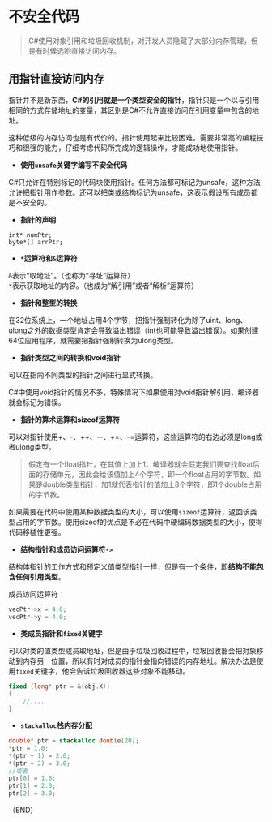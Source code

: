 # 不安全代码    

> C#使用对象引用和垃圾回收机制，对开发人员隐藏了大部分内存管理，但是有时候选哟直接访问内存。    


## 用指针直接访问内存    

指针并不是新东西，**C#的引用就是一个类型安全的指针**，指针只是一个以与引用相同的方式存储地址的变量，其区别是C#不允许直接访问在引用变量中包含的地址。    

这种低级的内存访问也是有代价的。指针使用起来比较困难，需要非常高的编程技巧和很强的能力，仔细考虑代码所完成的逻辑操作，才能成功地使用指针。    


- **使用`unsafe`关键字编写不安全代码**    

C#只允许在特别标记的代码块使用指针。任何方法都可标记为unsafe，这种方法允许把指针用作参数。还可以把类或结构标记为unsafe，这表示假设所有成员都是不安全的。    


- **指针的声明**    

`int* numPtr;`    
`byte*[] arrPtr;`    


- **`*`运算符和`&`运算符**    

`&`表示“取地址”。（也称为“寻址”运算符）      
`*`表示获取地址的内容。（也成为“解引用”或者“解析”运算符）    


- **指针和整型的转换**    

在32位系统上，一个地址占用4个字节，把指针强制转化为除了uint、long、ulong之外的数据类型肯定会导致溢出错误（int也可能导致溢出错误）。如果创建64位应用程序，就需要把指针强制转换为ulong类型。    

- **指针类型之间的转换和void指针**  

可以在指向不同类型的指针之间进行显式转换。    

C#中使用void指针的情况不多，特殊情况下如果使用对void指针解引用，编译器就会标记为错误。    

- **指针的算术运算和sizeof运算符**        

可以对指针使用+、-、++、--、+=、-=运算符，这些运算符的右边必须是long或者ulong类型。  

> 假定有一个float指针，在其值上加上1，编译器就会假定我们要查找float后面的存储单元，因此会给该值加上4个字符，即一个float占用的字节数。如果是double类型指针，加1就代表指针的值加上8个字符，即1个double占用的字节数。      

如果需要在代码中使用某种数据类型的大小，可以使用`sizeof`运算符，返回该类型占用的字节数。使用sizeof的优点是不必在代码中硬编码数据类型的大小，使得代码移植性更强。    


- **结构指针和成员访问运算符`->`**    

结构体指针的工作方式和预定义值类型指针一样，但是有一个条件，即**结构不能包含任何引用类型**。    

成员访问运算符：  
```C#  
vecPtr->x = 4.0;
vecPtr->y = 4.0;
```  

- **类成员指针和`fixed`关键字**    

可以对类的值类型成员取地址，但是由于垃圾回收过程中，垃圾回收器会把对象移动到内存另一位置，所以有时对成员的指针会指向错误的内存地址。解决办法是使用`fixed`关键字，他会告诉垃圾回收器这些对象不能移动。    

```C#  
fixed (long* ptr = &(obj.X))
{
    //....
}
```


- **`stackalloc`栈内存分配**    

```C#  
double* ptr = stackalloc double[20];
*ptr = 1.0;
*(ptr + 1) = 2.0;
*(ptr + 2) = 3.0;
//或者  
ptr[0] = 1.0;
ptr[1] = 2.0;
ptr[2] = 3.0;
```  




（END）    
